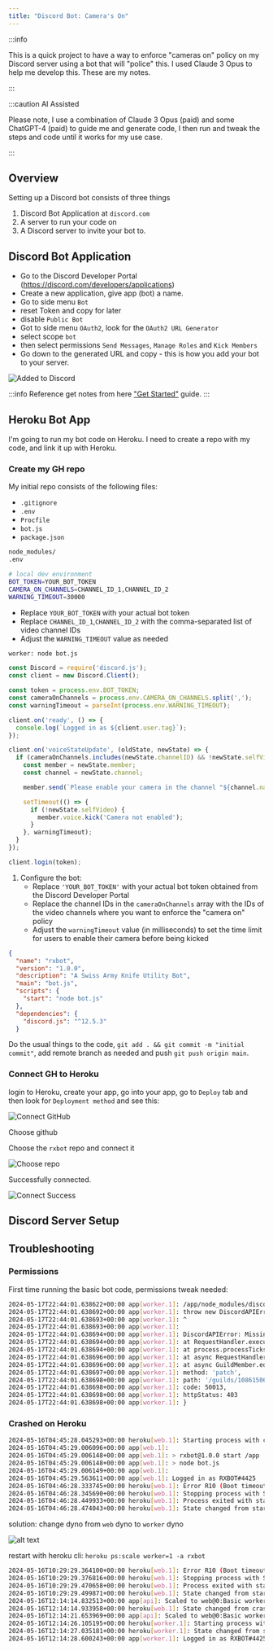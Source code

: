 ```yaml
---
title: "Discord Bot: Camera's On"
---
```


:::info

This is a quick project to have a way to enforce "cameras on" policy on my Discord server using a bot that will "police" this. I used Claude 3 Opus to help me develop this. These are my notes.

:::

:::caution AI Assisted

Please note, I use a combination of Claude 3 Opus (paid) and some ChatGPT-4 (paid) to guide me and generate code, I then run and tweak the steps and code until it works for my use case.

:::

## Overview

Setting up a Discord bot consists of three things

1. Discord Bot Application at `discord.com`
2. A server to run your code on
3. A Discord server to invite your bot to.

## Discord Bot Application

- Go to the Discord Developer Portal (<https://discord.com/developers/applications>)
- Create a new application, give app (bot) a name.
- Go to side menu `Bot`
- reset Token and copy for later
- disable `Public Bot`
- Got to side menu `OAuth2`, look for the `OAuth2 URL Generator`
- select scope `bot`
- then select permissions `Send Messages`, `Manage Roles` and `Kick Members`
- Go down to the generated URL and copy - this is how you add your bot to your server.

![Added to Discord](/img/DiscordBotCamera-AddDiscord.png)

:::info Reference
get notes from here ["Get Started"](https://discord.com/developers/docs/quick-start/getting-started) guide.
:::

## Heroku Bot App

I'm going to run my bot code on Heroku. I need to create a repo with my code, and link it up with Heroku.

### Create my GH repo

My initial repo consists of the following files:

- `.gitignore`
- `.env`
- `Procfile`
- `bot.js`
- `package.json`

```bash title=.gitignore
node_modules/
.env
```

```bash title=.env
# local dev environment
BOT_TOKEN=YOUR_BOT_TOKEN
CAMERA_ON_CHANNELS=CHANNEL_ID_1,CHANNEL_ID_2
WARNING_TIMEOUT=30000
```

- Replace `YOUR_BOT_TOKEN` with your actual bot token
- Replace `CHANNEL_ID_1`,`CHANNEL_ID_2` with the comma-separated list of video channel IDs
- Adjust the `WARNING_TIMEOUT` value as needed

```bash title=Profile
worker: node bot.js
```

```javascript title=bot.js
const Discord = require('discord.js');
const client = new Discord.Client();

const token = process.env.BOT_TOKEN;
const cameraOnChannels = process.env.CAMERA_ON_CHANNELS.split(',');
const warningTimeout = parseInt(process.env.WARNING_TIMEOUT);

client.on('ready', () => {
  console.log(`Logged in as ${client.user.tag}`);
});

client.on('voiceStateUpdate', (oldState, newState) => {
  if (cameraOnChannels.includes(newState.channelID) && !newState.selfVideo) {
    const member = newState.member;
    const channel = newState.channel;

    member.send(`Please enable your camera in the channel "${channel.name}".`);

    setTimeout(() => {
      if (!newState.selfVideo) {
        member.voice.kick('Camera not enabled');
      }
    }, warningTimeout);
  }
});

client.login(token);
```

1. Configure the bot:
   - Replace `'YOUR_BOT_TOKEN'` with your actual bot token obtained from the Discord Developer Portal
   - Replace the channel IDs in the `cameraOnChannels` array with the IDs of the video channels where you want to enforce the "camera on" policy
   - Adjust the `warningTimeout` value (in milliseconds) to set the time limit for users to enable their camera before being kicked

```json title=package.json
{
  "name": "rxbot",
  "version": "1.0.0",
  "description": "A Swiss Army Knife Utility Bot",
  "main": "bot.js",
  "scripts": {
    "start": "node bot.js"
  },
  "dependencies": {
    "discord.js": "^12.5.3"
  }
```

Do the usual things to the code, `git add . && git commit -m "initial commit"`, add remote branch as needed and push `git push origin main`.

### Connect GH to Heroku

login to Heroku, create your app, go into your app, go to `Deploy` tab and then look for `Deployment method` and see this:

![Connect GitHub](/img/DiscordBotCamera-Github.png)

Choose github

Choose the `rxbot` repo and connect it

![Choose repo](/img/DiscordBotCamera-HerokuConnect.png)

Successfully connected.

![Connect Success](/img/DiscordBotCamera-ConnectSuccess.png)

## Discord Server Setup

## Troubleshooting

### Permissions

First time running the basic bot code, permissions tweak needed:

```bash
2024-05-17T22:44:01.638622+00:00 app[worker.1]: /app/node_modules/discord.js/src/rest/RequestHandler.js:154
2024-05-17T22:44:01.638692+00:00 app[worker.1]: throw new DiscordAPIError(request.path, data, request.method, res.status);
2024-05-17T22:44:01.638693+00:00 app[worker.1]: ^
2024-05-17T22:44:01.638693+00:00 app[worker.1]: 
2024-05-17T22:44:01.638694+00:00 app[worker.1]: DiscordAPIError: Missing Permissions
2024-05-17T22:44:01.638694+00:00 app[worker.1]: at RequestHandler.execute (/app/node_modules/discord.js/src/rest/RequestHandler.js:154:13)
2024-05-17T22:44:01.638694+00:00 app[worker.1]: at process.processTicksAndRejections (node:internal/process/task_queues:95:5)
2024-05-17T22:44:01.638696+00:00 app[worker.1]: at async RequestHandler.push (/app/node_modules/discord.js/src/rest/RequestHandler.js:39:14)
2024-05-17T22:44:01.638696+00:00 app[worker.1]: at async GuildMember.edit (/app/node_modules/discord.js/src/structures/GuildMember.js:312:5) {
2024-05-17T22:44:01.638697+00:00 app[worker.1]: method: 'patch',
2024-05-17T22:44:01.638698+00:00 app[worker.1]: path: '/guilds/1086150687269847080/members/894143297050787850',
2024-05-17T22:44:01.638698+00:00 app[worker.1]: code: 50013,
2024-05-17T22:44:01.638698+00:00 app[worker.1]: httpStatus: 403
2024-05-17T22:44:01.638698+00:00 app[worker.1]: }
```

### Crashed on Heroku

```bash
2024-05-16T04:45:28.045293+00:00 heroku[web.1]: Starting process with command `npm start`
2024-05-16T04:45:29.006096+00:00 app[web.1]: 
2024-05-16T04:45:29.006148+00:00 app[web.1]: > rxbot@1.0.0 start /app
2024-05-16T04:45:29.006148+00:00 app[web.1]: > node bot.js
2024-05-16T04:45:29.006149+00:00 app[web.1]: 
2024-05-16T04:45:29.563611+00:00 app[web.1]: Logged in as RXBOT#4425
2024-05-16T04:46:28.333745+00:00 heroku[web.1]: Error R10 (Boot timeout) -> Web process failed to bind to $PORT within 60 seconds of launch
2024-05-16T04:46:28.345690+00:00 heroku[web.1]: Stopping process with SIGKILL
2024-05-16T04:46:28.449933+00:00 heroku[web.1]: Process exited with status 137
2024-05-16T04:46:28.474043+00:00 heroku[web.1]: State changed from starting to crashed
```

solution: change dyno from `web` dyno to `worker` dyno

![alt text](/img/DiscordBotCamera-DynoWorker.png)

restart with heroku cli: `heroku ps:scale worker=1 -a rxbot`

```bash
2024-05-16T10:29:29.364100+00:00 heroku[web.1]: Error R10 (Boot timeout) -> Web process failed to bind to $PORT within 60 seconds of launch
2024-05-16T10:29:29.376816+00:00 heroku[web.1]: Stopping process with SIGKILL
2024-05-16T10:29:29.470658+00:00 heroku[web.1]: Process exited with status 137
2024-05-16T10:29:29.499871+00:00 heroku[web.1]: State changed from starting to crashed
2024-05-16T12:14:14.832513+00:00 app[api]: Scaled to web@0:Basic worker@0:Basic by user ron@cloudbuilder.io
2024-05-16T12:14:14.933958+00:00 heroku[web.1]: State changed from crashed to down
2024-05-16T12:14:21.653969+00:00 app[api]: Scaled to web@0:Basic worker@1:Basic by user ron@cloudbuilder.io
2024-05-16T12:14:26.105195+00:00 heroku[worker.1]: Starting process with command `node bot.js`
2024-05-16T12:14:27.035181+00:00 heroku[worker.1]: State changed from starting to up
2024-05-16T12:14:28.600243+00:00 app[worker.1]: Logged in as RXBOT#4425
```